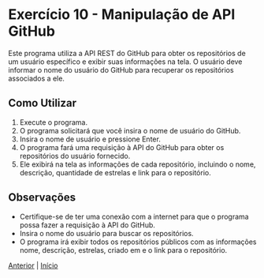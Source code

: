 # Exercício 10 - Manipulação de API GitHub

Este programa utiliza a API REST do GitHub para obter os repositórios de um usuário específico e exibir suas informações na tela. O usuário deve informar o nome do usuário do GitHub para recuperar os repositórios associados a ele.

## Como Utilizar

1. Execute o programa.
2. O programa solicitará que você insira o nome de usuário do GitHub.
3. Insira o nome de usuário e pressione Enter.
4. O programa fará uma requisição à API do GitHub para obter os repositórios do usuário fornecido.
5. Ele exibirá na tela as informações de cada repositório, incluindo o nome, descrição, quantidade de estrelas e link para o repositório.

## Observações

- Certifique-se de ter uma conexão com a internet para que o programa possa fazer a requisição à API do GitHub.
- Insira o nome do usuário para buscar os repositórios.
- O programa irá exibir todos os repositórios públicos com as informações nome, descrição, estrelas, criado em e o link para o repositório.

[Anterior](../9-simulador-de-financiamento/README.md) | [Início](../../README.md)
